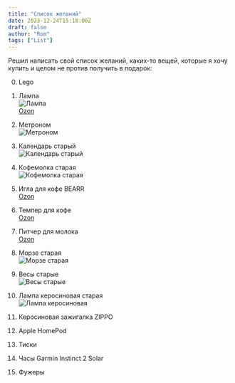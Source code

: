 ```yaml
---
title: "Список желаний"
date: 2023-12-24T15:18:00Z
draft: false
author: "Rom"
tags: ["List"]
---
```


Решил написать свой список желаний, каких-то вещей, которые я хочу купить и целом не против получить в подарок:  

0. Lego  

1. Лампа  
![Лампа](/images/1.jpeg)  
[Ozon](https://www.ozon.ru/product/svetilnik-nastolnyy-transformer-konstruktor-stevie-4-varianta-v-odnom-komplekte-astocrystall-origi-502002842/?asb=dMgsPOT1ji82alU8C-TeRXGupACqzCh1NxDEn1JxOGyjbIW0UVnIQotPvAs-du8yfiAPhwrGDXCBkiLZM32XpAGDIHmKRBH0FAF4KWYpn4ePJ09CKeHikfRKtnDSylR-C-mew-mm5PoykV63ttVpeACOfq-Z9g&avtc=1&avte=4&avts=1703842727)  

2. Метроном  
![Метроном](/images/2.jpg)  

3. Календарь старый  
![Календарь старый](/images/3.png)  

4. Кофемолка старая  
![Кофемолка старая](/images/4.jpg)  

5. Игла для кофе BEARR  
[Ozon]()  

6. Темпер для кофе  
[Ozon]()  

7. Питчер для молока  
[Ozon]()  

8. Морзе старая  
![Морзе старая](/images/8.jpg)  

9. Весы старые  
![Весы старые](/images/9.jpg)  

10. Лампа керосиновая старая  
![Лампа керосиновая](/images/10.jpg)  

11. Керосиновая зажигалка ZIPPO  

12. Apple HomePod  

13. Тиски  

14. Часы Garmin Instinct 2 Solar  

15. Фужеры  

